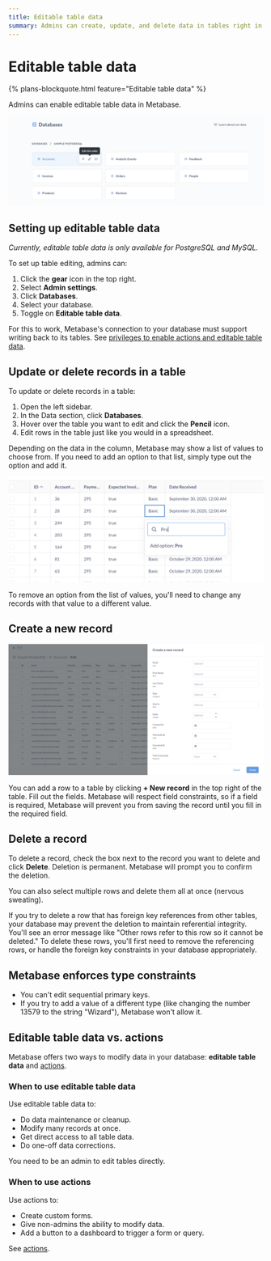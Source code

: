 ```yaml
---
title: Editable table data
summary: Admins can create, update, and delete data in tables right in Metabase.
---
```


# Editable table data

{% plans-blockquote.html feature="Editable table data"  %}

Admins can enable editable table data in Metabase.

![Edit table](./images/edit-table.png)

## Setting up editable table data

_Currently, editable table data is only available for PostgreSQL and MySQL._

To set up table editing, admins can:

1. Click the **gear** icon in the top right.
2. Select **Admin settings**.
3. Click **Databases**.
4. Select your database.
5. Toggle on **Editable table data**.

For this to work, Metabase's connection to your database must support writing back to its tables. See [privileges to enable actions and editable table data](../databases/users-roles-privileges.md#privileges-to-enable-actions-and-editable-table-data).

## Update or delete records in a table

To update or delete records in a table:

1. Open the left sidebar.
2. In the Data section, click **Databases**.
3. Hover over the table you want to edit and click the **Pencil** icon.
4. Edit rows in the table just like you would in a spreadsheet.

Depending on the data in the column, Metabase may show a list of values to choose from. If you need to add an option to that list, simply type out the option and add it.

![Add option](./images/add-option.png)

To remove an option from the list of values, you'll need to change any records with that value to a different value.

## Create a new record

![Create new record](./images/create-new-record.png)

You can add a row to a table by clicking **+ New record** in the top right of the table. Fill out the fields. Metabase will respect field constraints, so if a field is required, Metabase will prevent you from saving the record until you fill in the required field.

## Delete a record

To delete a record, check the box next to the record you want to delete and click **Delete**. Deletion is permanent. Metabase will prompt you to confirm the deletion.

You can also select multiple rows and delete them all at once (nervous sweating).

If you try to delete a row that has foreign key references from other tables, your database may prevent the deletion to maintain referential integrity. You'll see an error message like "Other rows refer to this row so it cannot be deleted." To delete these rows, you'll first need to remove the referencing rows, or handle the foreign key constraints in your database appropriately.

## Metabase enforces type constraints

- You can't edit sequential primary keys.
- If you try to add a value of a different type (like changing the number 13579 to the string "Wizard"), Metabase won't allow it.

## Editable table data vs. actions

Metabase offers two ways to modify data in your database: **editable table data** and [actions](../actions/introduction.md).

###  When to use editable table data

Use editable table data to:

- Do data maintenance or cleanup.
- Modify many records at once.
- Get direct access to all table data.
- Do one-off data corrections.

You need to be an admin to edit tables directly.

### When to use actions

Use actions to:

- Create custom forms.
- Give non-admins the ability to modify data.
- Add a button to a dashboard to trigger a form or query.

See [actions](../actions/introduction.md).